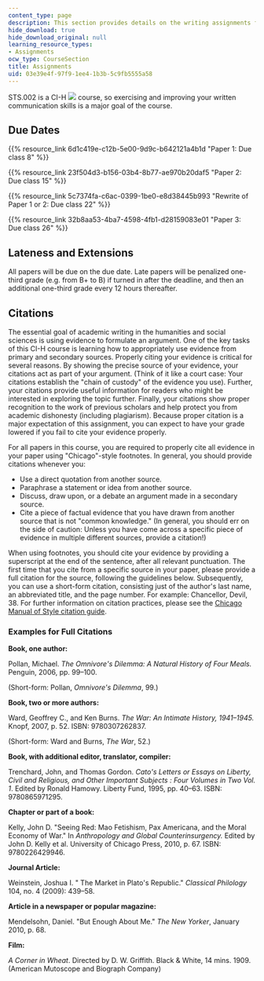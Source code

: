 ```yaml
---
content_type: page
description: This section provides details on the writing assignments for the course.
hide_download: true
hide_download_original: null
learning_resource_types:
- Assignments
ocw_type: CourseSection
title: Assignments
uid: 03e39e4f-97f9-1ee4-1b3b-5c9fb5555a58
---
```


STS.002 is a CI-H ![](/images/educator/icon-question-cih.png) course, so exercising and improving your written communication skills is a major goal of the course.

Due Dates
---------

{{% resource_link 6d1c419e-c12b-5e00-9d9c-b642121a4b1d "Paper 1: Due class 8" %}}

{{% resource_link 23f504d3-b156-03b4-8b77-ae970b20daf5 "Paper 2: Due class 15" %}}

{{% resource_link 5c7374fa-c6ac-0399-1be0-e8d38445b993 "Rewrite of Paper 1 or 2: Due class 22" %}}

{{% resource_link 32b8aa53-4ba7-4598-4fb1-d28159083e01 "Paper 3: Due class 26" %}}

Lateness and Extensions
-----------------------

All papers will be due on the due date. Late papers will be penalized one-third grade (e.g. from B+ to B) if turned in after the deadline, and then an additional one-third grade every 12 hours thereafter.

Citations
---------

The essential goal of academic writing in the humanities and social sciences is using evidence to formulate an argument. One of the key tasks of this CI-H course is learning how to appropriately use evidence from primary and secondary sources. Properly citing your evidence is critical for several reasons. By showing the precise source of your evidence, your citations act as part of your argument. (Think of it like a court case: Your citations establish the "chain of custody" of the evidence you use). Further, your citations provide useful information for readers who might be interested in exploring the topic further. Finally, your citations show proper recognition to the work of previous scholars and help protect you from academic dishonesty (including plagiarism). Because proper citation is a major expectation of this assignment, you can expect to have your grade lowered if you fail to cite your evidence properly.

For all papers in this course, you are required to properly cite all evidence in your paper using "Chicago"-style footnotes. In general, you should provide citations whenever you:

*   Use a direct quotation from another source.
*   Paraphrase a statement or idea from another source.
*   Discuss, draw upon, or a debate an argument made in a secondary source.
*   Cite a piece of factual evidence that you have drawn from another source that is not "common knowledge." (In general, you should err on the side of caution: Unless you have come across a specific piece of evidence in multiple different sources, provide a citation!)

When using footnotes, you should cite your evidence by providing a superscript at the end of the sentence, after all relevant punctuation. The first time that you cite from a specific source in your paper, please provide a full citation for the source, following the guidelines below. Subsequently, you can use a short-form citation, consisting just of the author's last name, an abbreviated title, and the page number. For example: Chancellor, Devil, 38. For further information on citation practices, please see the [Chicago Manual of Style citation guide](http://www.chicagomanualofstyle.org/tools_citationguide.html).

### Examples for Full Citations

**Book, one author:**

Pollan, Michael. _The Omnivore's Dilemma: A Natural History of Four Meals._ Penguin, 2006, pp. 99–100.

(Short-form: Pollan, _Omnivore's Dilemma_, 99.)

**Book, two or more authors:**

Ward, Geoffrey C., and Ken Burns. _The War: An Intimate History, 1941–1945._ Knopf, 2007, p. 52. ISBN: 9780307262837.

(Short-form: Ward and Burns, _The War_, 52.)

**Book, with additional editor, translator, compiler:**

Trenchard, John, and Thomas Gordon. _Cato's Letters or Essays on Liberty, Civil and Religious, and Other Important Subjects : Four Volumes in Two Vol. 1_. Edited by Ronald Hamowy. Liberty Fund, 1995, pp. 40–63. ISBN: 9780865971295.

**Chapter or part of a book:**

Kelly, John D. "Seeing Red: Mao Fetishism, Pax Americana, and the Moral Economy of War." In _Anthropology and Global Counterinsurgency._ Edited by John D. Kelly et al. University of Chicago Press, 2010, p. 67. ISBN: 9780226429946.

**Journal Article:**

Weinstein, Joshua I. " The Market in Plato's Republic." _Classical Philology_ 104, no. 4 (2009): 439–58.

**Article in a newspaper or popular magazine:**

Mendelsohn, Daniel. "But Enough About Me." _The New Yorker_, January 2010, p. 68.

**Film:**

_A Corner in Wheat_. Directed by D. W. Griffith. Black & White, 14 mins. 1909. (American Mutoscope and Biograph Company)